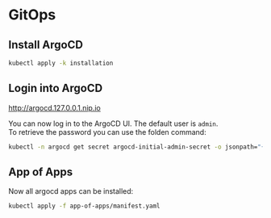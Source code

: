 # GitOps 

## Install ArgoCD

```bash
kubectl apply -k installation
```

## Login into ArgoCD

http://argocd.127.0.0.1.nip.io

You can now log in to the ArgoCD UI. The default user is `admin`.  
To retrieve the password you can use the folden command:  

```bash
kubectl -n argocd get secret argocd-initial-admin-secret -o jsonpath="{.data.password}" | base64 -d; echo
```

## App of Apps

Now all argocd apps can be installed:  

```bash
kubectl apply -f app-of-apps/manifest.yaml
```